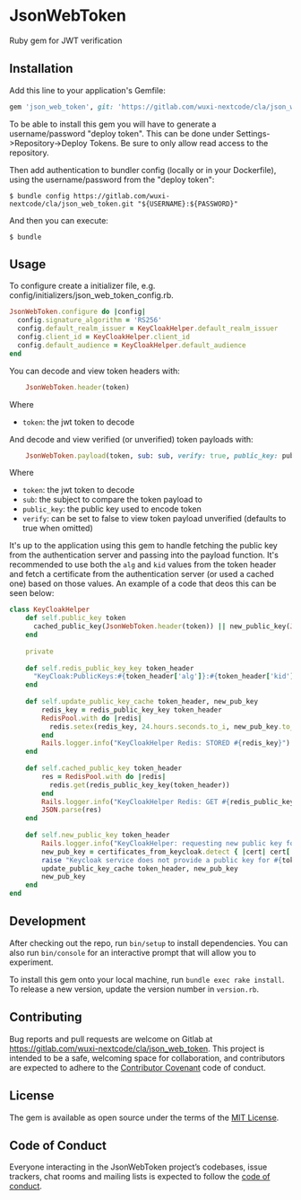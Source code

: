 # JsonWebToken

Ruby gem for JWT verification

## Installation

Add this line to your application's Gemfile:

```ruby
gem 'json_web_token', git: 'https://gitlab.com/wuxi-nextcode/cla/json_web_token.git'
```

To be able to install this gem you will have to generate a username/password "deploy token". This can be done under Settings->Repository->Deploy Tokens. Be sure to only allow read access to the repository.

Then add authentication to bundler config (locally or in your Dockerfile), using the username/password from the "deploy token":

    $ bundle config https://gitlab.com/wuxi-nextcode/cla/json_web_token.git "${USERNAME}:${PASSWORD}"
    
And then you can execute:

    $ bundle

## Usage

To configure create a initializer file, e.g. config/initializers/json_web_token_config.rb. 

```ruby
JsonWebToken.configure do |config|
  config.signature_algorithm = 'RS256'
  config.default_realm_issuer = KeyCloakHelper.default_realm_issuer
  config.client_id = KeyCloakHelper.client_id
  config.default_audience = KeyCloakHelper.default_audience
end
```

You can decode and view token headers with:

```ruby
    JsonWebToken.header(token)
```
Where
* `token`: the jwt token to decode

And decode and view verified (or unverified) token payloads with:

```ruby
    JsonWebToken.payload(token, sub: sub, verify: true, public_key: public_key)
```

Where
* `token`: the jwt token to decode
* `sub`: the subject to compare the token payload to
* `public_key`: the public key used to encode token
* `verify`: can be set to false to view token payload unverified (defaults to true when omitted)

It's up to the application using this gem to handle fetching the public key from the authentication server and passing into the payload function. It's recommended to use both the `alg` and `kid` values from the token header and fetch a certificate from the authentication server (or used a cached one) based on those values. An example of a code that deos this can be seen below:
```ruby
class KeyCloakHelper
    def self.public_key token
      cached_public_key(JsonWebToken.header(token)) || new_public_key(JsonWebToken.header(token))
    end
    
    private
    
    def self.redis_public_key_key token_header
      "KeyCloak:PublicKeys:#{token_header['alg']}:#{token_header['kid']}"
    end
    
    def self.update_public_key_cache token_header, new_pub_key
        redis_key = redis_public_key_key token_header
        RedisPool.with do |redis|
          redis.setex(redis_key, 24.hours.seconds.to_i, new_pub_key.to_json)
        end
        Rails.logger.info("KeyCloakHelper Redis: STORED #{redis_key}")
    end
    
    def self.cached_public_key token_header
        res = RedisPool.with do |redis|
          redis.get(redis_public_key_key(token_header))
        end
        Rails.logger.info("KeyCloakHelper Redis: GET #{redis_public_key_key(token_header)}")
        JSON.parse(res)
    end
    
    def self.new_public_key token_header
        Rails.logger.info("KeyCloakHelper: requesting new public key for #{token_header['alg']}:#{token_header['kid']}")
        new_pub_key = certificates_from_keycloak.detect { |cert| cert['alg'] == token_header['alg'] && cert['kid'] == token_header['kid'] }
        raise "Keycloak service does not provide a public key for #{token_header['alg']}:#{token_header['kid']} as required" if new_pub_key.nil?
        update_public_key_cache token_header, new_pub_key
        new_pub_key
    end
end
```

## Development

After checking out the repo, run `bin/setup` to install dependencies. You can also run `bin/console` for an interactive prompt that will allow you to experiment.

To install this gem onto your local machine, run `bundle exec rake install`. To release a new version, update the version number in `version.rb`.

## Contributing

Bug reports and pull requests are welcome on Gitlab at https://gitlab.com/wuxi-nextcode/cla/json_web_token. This project is intended to be a safe, welcoming space for collaboration, and contributors are expected to adhere to the [Contributor Covenant](http://contributor-covenant.org) code of conduct.

## License

The gem is available as open source under the terms of the [MIT License](https://opensource.org/licenses/MIT).

## Code of Conduct

Everyone interacting in the JsonWebToken project’s codebases, issue trackers, chat rooms and mailing lists is expected to follow the [code of conduct](https://github.com/[USERNAME]/json_web_token/blob/master/CODE_OF_CONDUCT.md).
